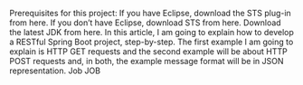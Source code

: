 Prerequisites for this project:
If you have Eclipse, download the STS plug-in from here.
If you don’t have Eclipse, download STS from here.
Download the latest JDK from here. 
In this article, I am going to explain how to develop a RESTful Spring Boot project, step-by-step.
The first example I am going to explain is HTTP GET requests and the second example will be about HTTP POST requests and, 
in both, the example message format will be in JSON representation.
Job JOB
